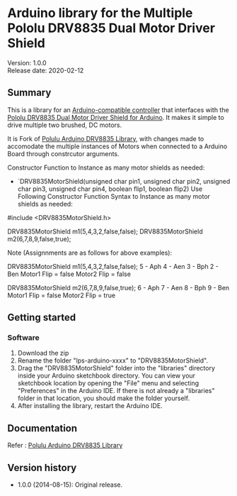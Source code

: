 # Arduino library for the Multiple Pololu DRV8835 Dual Motor Driver Shield

Version: 1.0.0 <br>
Release date: 2020-02-12 <br>

## Summary

This is a library for an
[Arduino-compatible controller](https://www.pololu.com/arduino) that
interfaces with the
[Pololu DRV8835 Dual Motor Driver Shield for Arduino](https://www.pololu.com/catalog/product/2511).
It makes it simple to drive multiple two brushed, DC motors.

It is Fork of [Polulu Arduino DRV8835 Library](https://github.com/pololu/drv8835-motor-shield/), with changes made to accomodate the multiple instances of Motors when connected to a Arduino Board through constrcutor arguments. 

Constructor Function to Instance as many motor shields as needed:

- `DRV8835MotorShield(unsigned char pin1, unsigned char pin2, unsigned char pin3, unsigned char pin4, boolean flip1, boolean flip2)
Use Following Constructor Function Syntax to Instance as many motor shields as needed:

#include <DRV8835MotorShield.h>

DRV8835MotorShield m1(5,4,3,2,false,false);
DRV8835MotorShield m2(6,7,8,9,false,true);


Note (Assignnments are as follows for above examples): 

DRV8835MotorShield m1(5,4,3,2,false,false);
5 - Aph
4 - Aen
3 - Bph
2 - Ben
Motor1 Flip = false
Motor2 Flip = false

DRV8835MotorShield m2(6,7,8,9,false,true);
6 - Aph
7 - Aen
8 - Bph
9 - Ben
Motor1 Flip = false
Motor2 Flip = true


## Getting started


### Software

1. Download the zip
2. Rename the folder "lps-arduino-xxxx" to "DRV8835MotorShield".
3. Drag the "DRV8835MotorShield" folder into the "libraries" directory inside your
   Arduino sketchbook directory. You can view your sketchbook location by
   opening the "File" menu and selecting "Preferences" in the Arduino IDE. If
   there is not already a "libraries" folder in that location, you should make
   the folder yourself.
4. After installing the library, restart the Arduino IDE.


## Documentation

Refer :  [Polulu Arduino DRV8835 Library](https://github.com/pololu/drv8835-motor-shield/)

## Version history
* 1.0.0 (2014-08-15): Original release.
